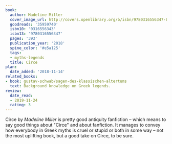 ```yaml
---
book:
  author: Madeline Miller
  cover_image_url: http://covers.openlibrary.org/b/isbn/9780316556347-L.jpg
  goodreads: '35959740'
  isbn10: '0316556343'
  isbn13: '9780316556347'
  pages: '393'
  publication_year: '2018'
  spine_color: '#e5a125'
  tags:
  - myths-legends
  title: Circe
plan:
  date_added: '2018-11-14'
related_books:
- book: gustav-schwab/sagen-des-klassischen-altertums
  text: Background knowledge on Greek legends.
review:
  date_read:
  - 2019-11-24
  rating: 3
---
```


Circe by <i>Madeline Miller</i> is pretty good antiquity fanfiction – which means to say good things about "Circe" and about fanfiction. It manages to convey how everybody in Greek myths is cruel or stupid or both in some way – not the most uplifting book, but a good take on Circe, to be sure.
